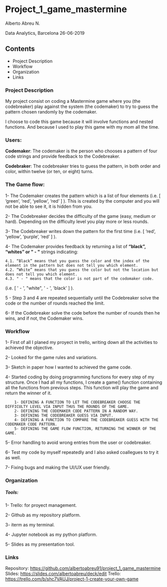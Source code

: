 # Project_1_game_mastermine

Alberto Abreu N.

Data Analytics, Barcelona 26-06-2019

## Contents

- Project Description
- Workflow
- Organization
- Links

### Project Description

My project consist on coding a Mastermine game where you (the codebreaker) play against the system (the codemaker) to try to guess the pattern chosen randomly by the codemaker. 

I choose to code this game because it will involve functions and nested functions. And because I used to play this game with my mom all the time.

### Users:

**Codemaker**: The codemaker is the person who chooses a pattern of four code strings and provide feedback to the Codebreaker.

**Codebraker**: The codebreaker tries to guess the pattern, in both order and color, within twelve (or ten, or eight) turns.


### The Game  flow:

1- The Codemaker creates the pattern which is a list of four elements (i.e. [ ‘green’, ‘red’, ‘yellow’, ‘red’ ] ). This is created by the computer and you will not be able to see it, it is hidden from you. 

2- The Codebreaker decides the difficulty of the game (easy, medium or hard). Depending on the difficulty level you play more or less rounds.

3- The Codebreaker writes down the pattern for the first time (i.e. [ ‘red’, ‘yellow’, ‘purple’, ‘red’ ] ).

4- The Codemaker provides feedback by returning a list of **“black”, “whites” or " - "** strings indicating:

	4.1. “Black” means that you guess the color and the index of the element in the pattern but does not tell you which element. 
	4.2. “White” means that you guess the color but not the location but does not tell you which element. 
    4.3. " - " means that the color is not part of the codomaker code. 
    
(i.e. [ ' - ', "white", ' - ', 'black' ] ).

5 - Step 3 and 4 are repeated sequentially until the Codebreaker solve the code or the number of rounds reached the limit. 

6- If the Codebreaker solve the code before the number of rounds then he wins, and if not, the Codemaker wins. 

### Workflow

1- First of all I planed my proyect in trello, writing down all the activities to achieved the objective.

2- Looked for the game rules and variations.

3- Sketch in paper how I wanted to achieved the game code.

4- Started coding by doing programming functions for every step of my structure. Once I had all my functions, I create a game() function containing all the functions from previous steps. This function will play the game and return the winner of it. 

        1- DEFINING A FUNCTION TO LET THE CODEBREAKER CHOOSE THE DIFFICULTY LEVEL VIA INPUT THUS THE ROUNDS OF THE GAME.
        2- DEFINING THE CODEMAKER CODE PATTERN IN A RANDOM WAY.
        3- DEFINING THE CODEBREAKER GUESS VIA INPUT.
        4- DEFINING A FUNCTION TO COMPARE THE CODEBREAKER GUESS WITH THE CODEMAKER CODE PATTERN.
        5- DEFINING THE GAME FLOW FUNCTION, RETURNING THE WINNER OF THE GAME.

5- Error handling to avoid wrong entries from the user or codebreaker.

6- Test my code by myself repeatedly and I also asked coallegues to try it as well.

7- Fixing bugs and making the UI/UX user friendly.


### Organization

##### Tools:

1- Trello: for proyect management.

2- Github as my repository platform.

3- iterm as my terminal.

4- Jupyter notebook as my python platform.

5- Slides as my presentation tool.


### Links

Repository: https://github.com/albertoabreu91/project_1_game_mastermine
Slides: https://slides.com/albertoabreu/deck/edit
Trello: https://trello.com/b/shc7VAUJ/project-1-create-your-own-game


